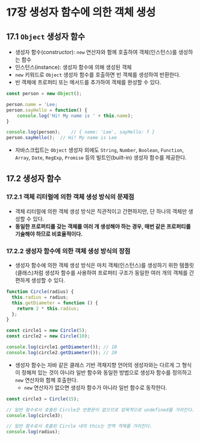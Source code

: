 # 17장 생성자 함수에 의한 객체 생성

## 17.1 `Object` 생성자 함수

- 생성자 함수(constructor): `new` 연산자와 함께 호출하여 객체(인스턴스)를 생성하는 함수
- 인스턴스(instance): 생성자 함수에 의해 생성된 객체
- `new` 키워드로 `Object` 생성자 함수를 호출하면 빈 객체를 생성하여 반환한다.
- 빈 객체에 프로퍼티 또는 메서드를 추가하여 객체를 완성할 수 있다.

```javascript
const person = new Object();

person.name = 'Lee;
person.sayHello = function() {
    console.log('Hi! My name is ' + this.name);
}

console.log(person);    // { name: 'Lee', sayHello: f }
person.sayHello();  // Hi! My name is Lee
```

- 자바스크립트는 `Object` 생성자 외에도 `String`, `Number`, `Boolean`, `Function`, `Array`, `Date`, `RegExp`, `Promise` 등의 빌트인(built-in) 생성자 함수를 제공한다.

## 17.2 생성자 함수

### 17.2.1 객체 리터럴에 의한 객체 생성 방식의 문제점

- 객체 리터럴에 의한 객체 생성 방식은 직관적이고 간편하지만, 단 하나의 객체만 생성할 수 있다.
- **동일한 프로퍼티를 갖는 객체를 여러 개 생성해야 하는 경우, 매번 같은 프로퍼티를 기술해야 하므로 비효율적이다.**

### 17.2.2 생성자 함수에 의한 객체 생성 방식의 장점

- 생성자 함수에 의한 객체 생성 방식은 마치 객체(인스턴스)를 생성하기 위한 템플릿(클래스)처럼 생성자 함수를 사용하여 프로퍼티 구조가 동일한 여러 개의 객체를 간편하게 생성할 수 있다.

```javascript
function Circle(radius) {
  this.radius = radius;
  this.getDiameter = function () {
    return 2 * this.radius;
  };
}

const circle1 = new Circle(5);
const circle2 = new Circle(10);

console.log(circle1.getDiameter()); // 10
console.log(circle2.getDiameter()); // 20
```

- 생성자 함수는 자바 같은 클래스 기반 객채지향 언어의 생성자와는 다르게 그 형식이 정해져 있는 것이 아니라 일반 함수와 동일한 방법으로 생성자 함수를 정의하고 `new` 연산자와 함께 호출한다.
  - `new` 연산자가 없으면 생성자 함수가 아니라 일반 함수로 동작한다.

```javascript
const circle3 = Circle(15);

// 일반 함수로서 호출된 Circle은 반환문이 없으므로 암묵적으로 undefined를 가리킨다.
console.log(circle3);

// 일반 함수로서 호출된 Circle 내의 this는 전역 객체를 가리킨다.
console.log(radius);
```
